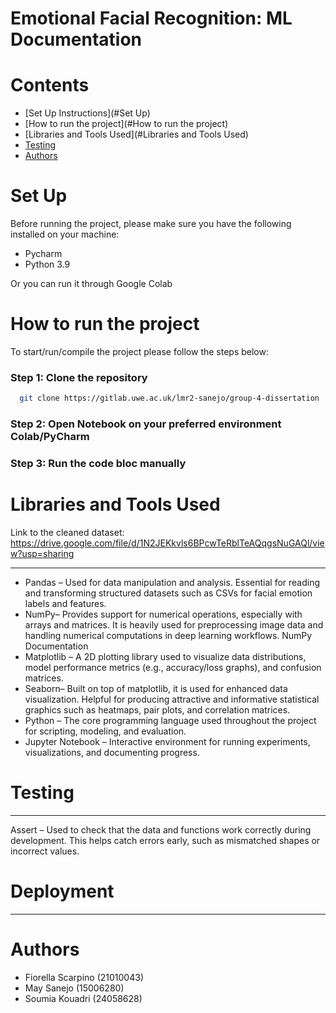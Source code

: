 
# Emotional Facial Recognition: ML Documentation

# Contents

- [Set Up Instructions](#Set Up)
- [How to run the project](#How to run the project)
- [Libraries and Tools Used](#Libraries and Tools Used)
- [Testing](#Testing)
- [Authors](#Authors)

# Set Up
Before running the project, please make sure you have the following installed on your machine:
- Pycharm
- Python 3.9

Or you can run it through Google Colab

# How to run the project
To start/run/compile the project please follow the steps below:

### Step 1: Clone the repository
```bash
  git clone https://gitlab.uwe.ac.uk/lmr2-sanejo/group-4-dissertation
```
### Step 2: Open Notebook on your preferred environment Colab/PyCharm
### Step 3: Run the code bloc manually


# Libraries and Tools Used
Link to the cleaned dataset: https://drive.google.com/file/d/1N2JEKkvls6BPcwTeRblTeAQqgsNuGAQl/view?usp=sharing


---
- Pandas – Used for data manipulation and analysis. Essential for reading and transforming structured datasets such as CSVs for facial emotion labels and features.
- NumPy– Provides support for numerical operations, especially with arrays and matrices. It is heavily used for preprocessing image data and handling numerical computations in deep learning workflows.
NumPy Documentation
- Matplotlib – A 2D plotting library used to visualize data distributions, model performance metrics (e.g., accuracy/loss graphs), and confusion matrices.
- Seaborn– Built on top of matplotlib, it is used for enhanced data visualization. Helpful for producing attractive and informative statistical graphics such as heatmaps, pair plots, and correlation matrices.
- Python – The core programming language used throughout the project for scripting, modeling, and evaluation.
- Jupyter Notebook – Interactive environment for running experiments, visualizations, and documenting progress.


# Testing


---
Assert – Used to check that the data and functions work correctly during development. This helps catch errors early, such as mismatched shapes or incorrect values.

# Deployment


---

# Authors
- Fiorella Scarpino (21010043)
- May Sanejo (15006280)
- Soumia Kouadri (24058628)
